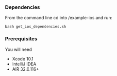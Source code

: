 ### Dependencies
From the command line cd into /example-ios and run:

```shell
bash get_ios_dependencies.sh
```


### Prerequisites

You will need

- Xcode 10.1
- IntelliJ IDEA
- AIR 32.0.116+


